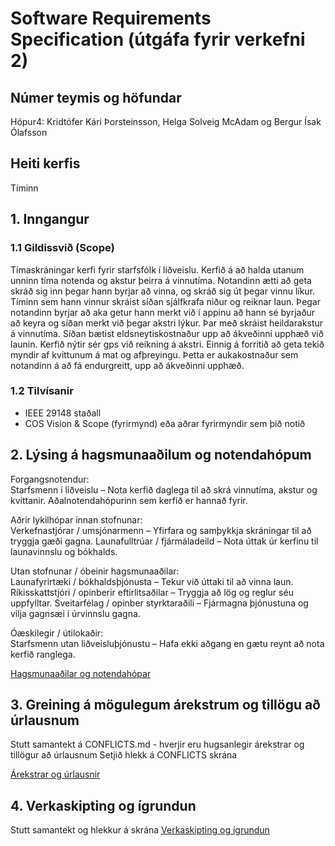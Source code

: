 # Software Requirements Specification (útgáfa fyrir verkefni 2)
## Númer teymis og höfundar
Hópur4: Kridtófer Kári Þorsteinsson, Helga Solveig McAdam og Bergur Ísak Ólafsson

## Heiti kerfis
Tíminn

## 1. Inngangur

### 1.1 Gildissvið (Scope)
Tímaskráningar kerfi fyrir starfsfólk í liðveislu. Kerfið á að halda utanum unninn tíma notenda og akstur þeirra á vinnutíma. 
Notandinn ætti að geta skráð sig inn þegar hann byrjar að vinna, og skráð sig út þegar vinnu líkur. Tíminn sem hann vinnur skráist síðan sjálfkrafa niður og reiknar laun. 
Þegar notandinn byrjar að aka getur hann merkt við í appinu að hann sé byrjaður að keyra og síðan merkt við þegar akstri lýkur. Þar með skráist heildarakstur á vinnutíma. Síðan bætist eldsneytiskostnaður upp að ákveðinni upphæð við launin. Kerfið nýtir sér gps við reikning á akstri.
Einnig á forritið að geta tekið myndir af kvittunum á mat og afþreyingu. Þetta er aukakostnaður sem notandinn á að fá endurgreitt, upp að ákveðinni upphæð. 


### 1.2 Tilvísanir
- IEEE 29148 staðall
- COS Vision & Scope (fyrirmynd) eða aðrar fyrirmyndir sem þið notið

## 2. Lýsing á hagsmunaaðilum og notendahópum

Forgangsnotendur:    
Starfsmenn í liðveislu – Nota kerfið daglega til að skrá vinnutíma, akstur og kvittanir. Aðalnotendahópurinn sem kerfið er hannað fyrir.

Aðrir lykilhópar innan stofnunar:    
Verkefnastjórar / umsjónarmenn – Yfirfara og samþykkja skráningar til að tryggja gæði gagna.
Launafulltrúar / fjármáladeild – Nota úttak úr kerfinu til launavinnslu og bókhalds.

Utan stofnunar / óbeinir hagsmunaaðilar:     
Launafyrirtæki / bókhaldsþjónusta – Tekur við úttaki til að vinna laun.
Ríkisskattstjóri / opinberir eftirlitsaðilar – Tryggja að lög og reglur séu uppfylltar.
Sveitarfélag / opinber styrktaraðili – Fjármagna þjónustuna og vilja gagnsæi í úrvinnslu gagna.

Óæskilegir / útilokaðir:     
Starfsmenn utan liðveisluþjónustu – Hafa ekki aðgang en gætu reynt að nota kerfið ranglega.

[Hagsmunaaðilar og notendahópar](STAKEHOLDERS.md)

## 3. Greining á mögulegum árekstrum og tillögu að úrlausnum

Stutt samantekt á CONFLICTS.md - hverjir eru hugsanlegir árekstrar og tillögur
að úrlausnum 
Setjið hlekk á CONFLICTS skrána 

[Árekstrar og úrlausnir](CONFLICTS.md)

## 4. Verkaskipting og ígrundun 
Stutt samantekt og hlekkur á skrána 
[Verkaskipting og ígrundun](VERKASKIPTING-IGRUNDUN.md)
